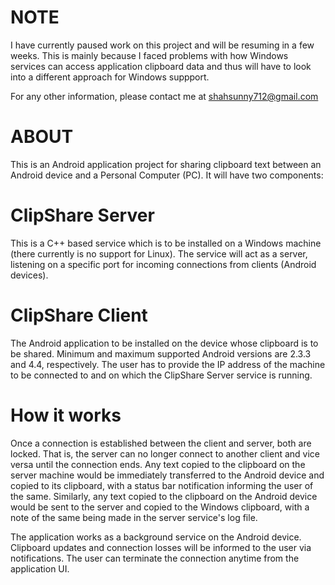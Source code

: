 # NOTE #
I have currently paused work on this project and will be resuming in a few weeks. This is mainly because I faced problems with how Windows services can access application clipboard data and thus will have to look into a different approach for Windows suppport.

For any other information, please contact me at shahsunny712@gmail.com

# ABOUT #

This is an Android application project for sharing clipboard text between an Android device and a Personal Computer (PC). It will have two components:

# ClipShare Server #

This is a C++ based service which is to be installed on a Windows machine (there currently is no support for Linux). The service will act as a server, listening on a specific port for incoming connections from clients (Android devices).

# ClipShare Client #

The Android application to be installed on the device whose clipboard is to be shared. Minimum and maximum supported Android versions are 2.3.3 and 4.4, respectively. The user has to provide the IP address of the machine to be connected to and on which the ClipShare Server service is running.


# How it works #

Once a connection is established between the client and server, both are locked. That is, the server can no longer connect to another client and vice versa until the connection ends.
Any text copied to the clipboard on the server machine would be immediately transferred to the Android device and copied to its clipboard, with a status bar notification informing the user of the same. Similarly, any text copied to the clipboard on the Android device would be sent to the server and copied to the Windows clipboard, with a note of the same being made in the server service's log file.

The application works as a background service on the Android device. Clipboard updates and connection losses will be informed to the user via notifications. The user can terminate the connection anytime from the application UI.
